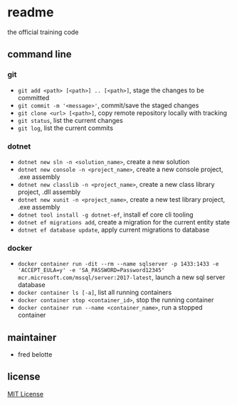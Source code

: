 # readme

the official training code

## command line

### git

- `git add <path> [<path>] .. [<path>]`, stage the changes to be committed
- `git commit -m '<message>'`, commit/save the staged changes
- `git clone <url> [<path>]`, copy remote repository locally with tracking
- `git status`, list the current changes
- `git log`, list the current commits

### dotnet

- `dotnet new sln -n <solution_name>`, create a new solution
- `dotnet new console -n <project_name>`, create a new console project, .exe assembly
- `dotnet new classlib -n <project_name>`, create a new class library project, .dll assembly
- `dotnet new xunit -n <project_name>`, create a new test library project, .exe assembly
- `dotnet tool install -g dotnet-ef`, install ef core cli tooling
- `dotnet ef migrations add`, create a migration for the current entity state
- `dotnet ef database update`, apply current migrations to database

### docker

- `docker container run -dit --rm --name sqlserver -p 1433:1433 -e 'ACCEPT_EULA=y' -e 'SA_PASSWORD=Password12345' mcr.microsoft.com/mssql/server:2017-latest`, launch a new sql server database
- `docker container ls [-a]`, list all running containers
- `docker container stop <container_id>`, stop the running container
- `docker container run --name <container_name>`, run a stopped container

## maintainer

- fred belotte

## license

[MIT License](https://github.com/2002-24-dotnet/training-code/blob/master/LICENSE)
